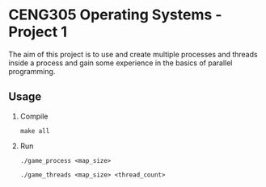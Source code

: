 # CENG305 Operating Systems - Project 1

The aim of this project is to use and create multiple processes and threads inside a process and gain some
experience in the basics of parallel programming.

## Usage

1. Compile

   ```
   make all
   ```

2. Run

   ```
   ./game_process <map_size>
   ```

   ```
   ./game_threads <map_size> <thread_count>
   ```

